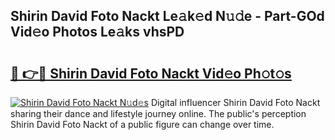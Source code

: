 ## Shirin David Foto Nackt Le𝚊k𝚎d N𝚞𝚍e - Part-GOd Vid𝚎o Photos Le𝚊ks vhsPD

# <h2><a href="http://fb6n1f2.evod.top/?m=Shirin+David+Foto+Nackt">🔗 👉🔴 Shirin David Foto Nackt Vid𝚎o Ph𝚘t𝚘s</a></h2>

[![Shirin David Foto Nackt N𝚞d𝚎s](https://i.imgur.com/8V9OHl7.gif)](http://fb6n1f2.evod.top/?m=Shirin+David+Foto+Nackt)
Digital influencer Shirin David Foto Nackt sharing their dance and lifestyle journey online. The public's perception Shirin David Foto Nackt of a public figure can change over time. 
